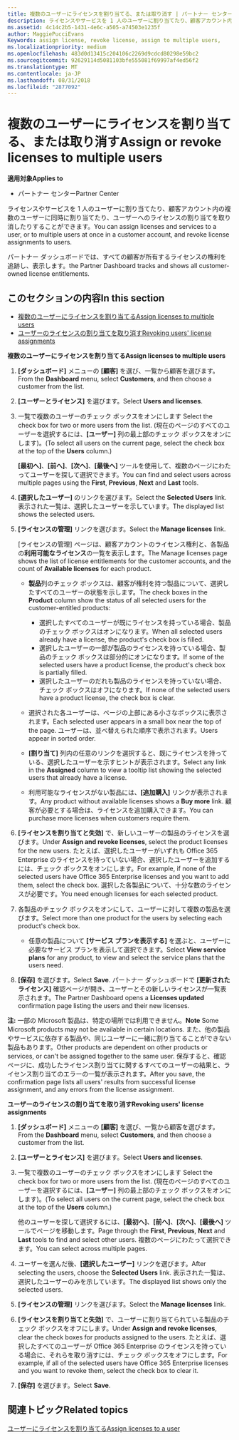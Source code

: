 ```yaml
---
title: 複数のユーザーにライセンスを割り当てる、または取り消す | パートナー センター
description: ライセンスやサービスを 1 人のユーザーに割り当てたり、顧客アカウント内の複数のユーザーに同時に割り当てたり、ユーザーへのライセンスの割り当てを取り消したりすることができます。
ms.assetid: 4c14c2b5-1431-4e6c-a505-a74503e1235f
author: MaggiePucciEvans
Keywords: assign license, revoke license, assign to multiple users,
ms.localizationpriority: medium
ms.openlocfilehash: 483d0d13415c204106c2269d9cdcd80298e59bc2
ms.sourcegitcommit: 92629114d5081103bfe555081f69997af4ed56f2
ms.translationtype: MT
ms.contentlocale: ja-JP
ms.lasthandoff: 08/31/2018
ms.locfileid: "2877092"
---
```

# <a name="assign-or-revoke-licenses-to-multiple-users"></a><span data-ttu-id="368a1-103">複数のユーザーにライセンスを割り当てる、または取り消す</span><span class="sxs-lookup"><span data-stu-id="368a1-103">Assign or revoke licenses to multiple users</span></span>

**<span data-ttu-id="368a1-104">適用対象</span><span class="sxs-lookup"><span data-stu-id="368a1-104">Applies to</span></span>**

-  <span data-ttu-id="368a1-105">パートナー センター</span><span class="sxs-lookup"><span data-stu-id="368a1-105">Partner Center</span></span>

<span data-ttu-id="368a1-106">ライセンスやサービスを 1 人のユーザーに割り当てたり、顧客アカウント内の複数のユーザーに同時に割り当てたり、ユーザーへのライセンスの割り当てを取り消したりすることができます。</span><span class="sxs-lookup"><span data-stu-id="368a1-106">You can assign licenses and services to a user, or to multiple users at once in a customer account, and revoke license assignments to users.</span></span>

<span data-ttu-id="368a1-107">パートナー ダッシュボードでは、すべての顧客が所有するライセンスの権利を追跡し、表示します。</span><span class="sxs-lookup"><span data-stu-id="368a1-107">the Partner Dashboard tracks and shows all customer-owned license entitlements.</span></span>

## <a name="in-this-section"></a><span data-ttu-id="368a1-108">このセクションの内容</span><span class="sxs-lookup"><span data-stu-id="368a1-108">In this section</span></span>


-   [<span data-ttu-id="368a1-109">複数のユーザーにライセンスを割り当てる</span><span class="sxs-lookup"><span data-stu-id="368a1-109">Assign licenses to multiple users</span></span>](#assign-licenses-to-groups)
-   [<span data-ttu-id="368a1-110">ユーザーのライセンスの割り当てを取り消す</span><span class="sxs-lookup"><span data-stu-id="368a1-110">Revoking users' license assignments</span></span>](#revoking-licenses)

<a href="" id="assign-licenses-to-groups"></a>
<span data-ttu-id="368a1-111">**複数のユーザーにライセンスを割り当てる**</span><span class="sxs-lookup"><span data-stu-id="368a1-111">**Assign licenses to multiple users**</span></span>

1.  <span data-ttu-id="368a1-112">**[ダッシュボード]** メニューの **[顧客]** を選び、一覧から顧客を選びます。</span><span class="sxs-lookup"><span data-stu-id="368a1-112">From the **Dashboard** menu, select **Customers**, and then choose a customer from the list.</span></span>
2.  <span data-ttu-id="368a1-113">**[ユーザーとライセンス]** を選びます。</span><span class="sxs-lookup"><span data-stu-id="368a1-113">Select **Users and licenses**.</span></span>
3.  <span data-ttu-id="368a1-114">一覧で複数のユーザーのチェック ボックスをオンにします </span><span class="sxs-lookup"><span data-stu-id="368a1-114">Select the check box for two or more users from the list.</span></span> <span data-ttu-id="368a1-115">(現在のページのすべてのユーザーを選択するには、**[ユーザー]** 列の最上部のチェック ボックスをオンにします)。</span><span class="sxs-lookup"><span data-stu-id="368a1-115">(To select all users on the current page, select the check box at the top of the **Users** column.)</span></span>

    <span data-ttu-id="368a1-116">**[最初へ]**、**[前へ]**、**[次へ]**、**[最後へ]** ツールを使用して、複数のページにわたってユーザーを探して選択できます。</span><span class="sxs-lookup"><span data-stu-id="368a1-116">You can find and select users across multiple pages using the **First**, **Previous**, **Next** and **Last** tools.</span></span>

4.  <span data-ttu-id="368a1-117">**[選択したユーザー]** のリンクを選びます。</span><span class="sxs-lookup"><span data-stu-id="368a1-117">Select the **Selected Users** link.</span></span> <span data-ttu-id="368a1-118">表示された一覧は、選択したユーザーを示しています。</span><span class="sxs-lookup"><span data-stu-id="368a1-118">The displayed list shows the selected users.</span></span>
5.  <span data-ttu-id="368a1-119">**[ライセンスの管理]** リンクを選びます。</span><span class="sxs-lookup"><span data-stu-id="368a1-119">Select the **Manage licenses** link.</span></span>

    <span data-ttu-id="368a1-120">[ライセンスの管理] ページは、顧客アカウントのライセンス権利と、各製品の**利用可能なライセンス**の一覧を表示します。</span><span class="sxs-lookup"><span data-stu-id="368a1-120">The Manage licenses page shows the list of license entitlements for the customer accounts, and the count of **Available licenses** for each product.</span></span>

    -   <span data-ttu-id="368a1-121">**製品**列のチェック ボックスは、顧客が権利を持つ製品について、選択したすべてのユーザーの状態を示します。</span><span class="sxs-lookup"><span data-stu-id="368a1-121">The check boxes in the **Product** column show the status of all selected users for the customer-entitled products:</span></span>

        -   <span data-ttu-id="368a1-122">選択したすべてのユーザーが既にライセンスを持っている場合、製品のチェック ボックスはオンになります。</span><span class="sxs-lookup"><span data-stu-id="368a1-122">When all selected users already have a license, the product's check box is filled.</span></span>
        -   <span data-ttu-id="368a1-123">選択したユーザーの一部が製品のライセンスを持っている場合、製品のチェック ボックスは部分的にオンになります。</span><span class="sxs-lookup"><span data-stu-id="368a1-123">If some of the selected users have a product license, the product's check box is partially filled.</span></span>
        -   <span data-ttu-id="368a1-124">選択したユーザーのだれも製品のライセンスを持っていない場合、チェック ボックスはオフになります。</span><span class="sxs-lookup"><span data-stu-id="368a1-124">If none of the selected users have a product license, the check box is clear.</span></span>
    -   <span data-ttu-id="368a1-125">選択された各ユーザーは、ページの上部にある小さなボックスに表示されます。</span><span class="sxs-lookup"><span data-stu-id="368a1-125">Each selected user appears in a small box near the top of the page.</span></span> <span data-ttu-id="368a1-126">ユーザーは、並べ替えられた順序で表示されます。</span><span class="sxs-lookup"><span data-stu-id="368a1-126">Users appear in sorted order.</span></span>

    -   <span data-ttu-id="368a1-127">**[割り当て]** 列内の任意のリンクを選択すると、既にライセンスを持っている、選択したユーザーを示すヒントが表示されます。</span><span class="sxs-lookup"><span data-stu-id="368a1-127">Select any link in the **Assigned** column to view a tooltip list showing the selected users that already have a license.</span></span>

    -   <span data-ttu-id="368a1-128">利用可能なライセンスがない製品には、**[追加購入]** リンクが表示されます。</span><span class="sxs-lookup"><span data-stu-id="368a1-128">Any product without available licenses shows a **Buy more** link.</span></span> <span data-ttu-id="368a1-129">顧客が必要とする場合は、ライセンスを追加購入できます。</span><span class="sxs-lookup"><span data-stu-id="368a1-129">You can purchase more licenses when customers require them.</span></span>

6.  <span data-ttu-id="368a1-130">**[ライセンスを割り当てと失効]** で、新しいユーザーの製品のライセンスを選びます。</span><span class="sxs-lookup"><span data-stu-id="368a1-130">Under **Assign and revoke licenses**, select the product licenses for the new users.</span></span> <span data-ttu-id="368a1-131">たとえば、選択したユーザーがいずれも Office 365 Enterprise のライセンスを持っていない場合、選択したユーザーを追加するには、チェック ボックスをオンにします。</span><span class="sxs-lookup"><span data-stu-id="368a1-131">For example, if none of the selected users have Office 365 Enterprise licenses and you want to add them, select the check box.</span></span> <span data-ttu-id="368a1-132">選択した各製品について、十分な数のライセンスが必要です。</span><span class="sxs-lookup"><span data-stu-id="368a1-132">You need enough licenses for each selected product.</span></span>
7.  <span data-ttu-id="368a1-133">各製品のチェック ボックスをオンにして、ユーザーに対して複数の製品を選びます。</span><span class="sxs-lookup"><span data-stu-id="368a1-133">Select more than one product for the users by selecting each product's check box.</span></span>
    -   <span data-ttu-id="368a1-134">任意の製品について **[サービス プランを表示する]** を選ぶと、ユーザーに必要なサービス プランを表示して選択できます。</span><span class="sxs-lookup"><span data-stu-id="368a1-134">Select **View service plans** for any product, to view and select the service plans that the users need.</span></span>

8.  <span data-ttu-id="368a1-135">**[保存]** を選びます。</span><span class="sxs-lookup"><span data-stu-id="368a1-135">Select **Save**.</span></span> <span data-ttu-id="368a1-136">パートナー ダッシュボードで **[更新されたライセンス]** 確認ページが開き、ユーザーとその新しいライセンスが一覧表示されます。</span><span class="sxs-lookup"><span data-stu-id="368a1-136">The Partner Dashboard opens a **Licenses updated** confirmation page listing the users and their new licenses.</span></span>

<span data-ttu-id="368a1-137">**注:** 一部の Microsoft 製品は、特定の場所では利用できません。</span><span class="sxs-lookup"><span data-stu-id="368a1-137">**Note**  Some Microsoft products may not be available in certain locations.</span></span> <span data-ttu-id="368a1-138">また、他の製品やサービスに依存する製品や、同じユーザーに一緒に割り当てることができない製品もあります。</span><span class="sxs-lookup"><span data-stu-id="368a1-138">Other products are dependent on other products or services, or can't be assigned together to the same user.</span></span> <span data-ttu-id="368a1-139">保存すると、確認ページに、成功したライセンス割り当てに関するすべてのユーザーの結果と、ライセンス割り当てのエラーの一覧が表示されます。</span><span class="sxs-lookup"><span data-stu-id="368a1-139">After you save, the confirmation page lists all users' results from successful license assignment, and any errors from the license assignment.</span></span>

 

<a href="" id="revoking-licenses"></a>
<span data-ttu-id="368a1-140">**ユーザーのライセンスの割り当てを取り消す**</span><span class="sxs-lookup"><span data-stu-id="368a1-140">**Revoking users' license assignments**</span></span>

1.  <span data-ttu-id="368a1-141">**[ダッシュボード]** メニューの **[顧客]** を選び、一覧から顧客を選びます。</span><span class="sxs-lookup"><span data-stu-id="368a1-141">From the **Dashboard** menu, select **Customers**, and then choose a customer from the list.</span></span>
2.  <span data-ttu-id="368a1-142">**[ユーザーとライセンス]** を選びます。</span><span class="sxs-lookup"><span data-stu-id="368a1-142">Select **Users and licenses**.</span></span>
3.  <span data-ttu-id="368a1-143">一覧で複数のユーザーのチェック ボックスをオンにします </span><span class="sxs-lookup"><span data-stu-id="368a1-143">Select the check box for two or more users from the list.</span></span> <span data-ttu-id="368a1-144">(現在のページのすべてのユーザーを選択するには、**[ユーザー]** 列の最上部のチェック ボックスをオンにします)。</span><span class="sxs-lookup"><span data-stu-id="368a1-144">(To select all users on the current page, select the check box at the top of the **Users** column.)</span></span>

    <span data-ttu-id="368a1-145">他のユーザーを探して選択するには、**[最初へ]**、**[前へ]**、**[次へ]**、**[最後へ]** ツールでページを移動します。</span><span class="sxs-lookup"><span data-stu-id="368a1-145">Page through the **First**, **Previous**, **Next** and **Last** tools to find and select other users.</span></span> <span data-ttu-id="368a1-146">複数のページにわたって選択できます。</span><span class="sxs-lookup"><span data-stu-id="368a1-146">You can select across multiple pages.</span></span>

4.  <span data-ttu-id="368a1-147">ユーザーを選んだ後、**[選択したユーザー]** リンクを選びます。</span><span class="sxs-lookup"><span data-stu-id="368a1-147">After selecting the users, choose the **Selected Users** link.</span></span> <span data-ttu-id="368a1-148">表示された一覧は、選択したユーザーのみを示しています。</span><span class="sxs-lookup"><span data-stu-id="368a1-148">The displayed list shows only the selected users.</span></span>
5.  <span data-ttu-id="368a1-149">**[ライセンスの管理]** リンクを選びます。</span><span class="sxs-lookup"><span data-stu-id="368a1-149">Select the **Manage licenses** link.</span></span>
6.  <span data-ttu-id="368a1-150">**[ライセンスを割り当てと失効]** で、ユーザーに割り当てられている製品のチェック ボックスをオフにします。</span><span class="sxs-lookup"><span data-stu-id="368a1-150">Under **Assign and revoke licenses**, clear the check boxes for products assigned to the users.</span></span> <span data-ttu-id="368a1-151">たとえば、選択したすべてのユーザーが Office 365 Enterprise のライセンスを持っている場合に、それらを取り消すには、チェック ボックスをオフにします。</span><span class="sxs-lookup"><span data-stu-id="368a1-151">For example, if all of the selected users have Office 365 Enterprise licenses and you want to revoke them, select the check box to clear it.</span></span>
7.  <span data-ttu-id="368a1-152">**[保存]** を選びます。</span><span class="sxs-lookup"><span data-stu-id="368a1-152">Select **Save**.</span></span>

## <a name="related-topics"></a><span data-ttu-id="368a1-153">関連トピック</span><span class="sxs-lookup"><span data-stu-id="368a1-153">Related topics</span></span>


[<span data-ttu-id="368a1-154">ユーザーにライセンスを割り当てる</span><span class="sxs-lookup"><span data-stu-id="368a1-154">Assign licenses to a user</span></span>](assign-licenses-to-users.md)

 

 



